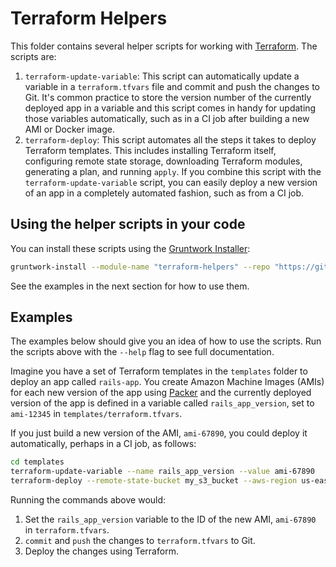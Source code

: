 # Terraform Helpers

This folder contains several helper scripts for working with [Terraform](https://www.terraform.io/). The scripts are:

1. `terraform-update-variable`: This script can automatically update a variable in a `terraform.tfvars` file and
   commit and push the changes to Git. It's common practice to store the version number of the currently deployed app
   in a variable and this script comes in handy for updating those variables automatically, such as in a CI job after
   building a new AMI or Docker image.
2. `terraform-deploy`: This script automates all the steps it takes to deploy Terraform templates. This includes
   installing Terraform itself, configuring remote state storage, downloading Terraform modules, generating a plan,
   and running `apply`. If you combine this script with the `terraform-update-variable` script, you can easily
   deploy a new version of an app in a completely automated fashion, such as from a CI job.

## Using the helper scripts in your code

You can install these scripts using the [Gruntwork Installer](https://github.com/gruntwork-io/gruntwork-installer):

```bash
gruntwork-install --module-name "terraform-helpers" --repo "https://github.com/gruntwork-io/module-ci" --tag "0.0.1"
```

See the examples in the next section for how to use them.

## Examples

The examples below should give you an idea of how to use the scripts. Run the scripts above with the `--help` flag to
see full documentation.

Imagine you have a set of Terraform templates in the `templates` folder to deploy an app called `rails-app`. You create
Amazon Machine Images (AMIs) for each new version of the app using [Packer](https://www.packer.io/) and the currently
deployed version of the app is defined in a variable called `rails_app_version`, set to `ami-12345` in
`templates/terraform.tfvars`.

If you just build a new version of the AMI, `ami-67890`, you could deploy it automatically, perhaps in a CI job,
as follows:

```bash
cd templates
terraform-update-variable --name rails_app_version --value ami-67890
terraform-deploy --remote-state-bucket my_s3_bucket --aws-region us-east-1
```

Running the commands above would:

1. Set the `rails_app_version` variable to the ID of the new AMI, `ami-67890` in `terraform.tfvars`.
1. `commit` and `push` the changes to `terraform.tfvars` to Git.
1. Deploy the changes using Terraform.


